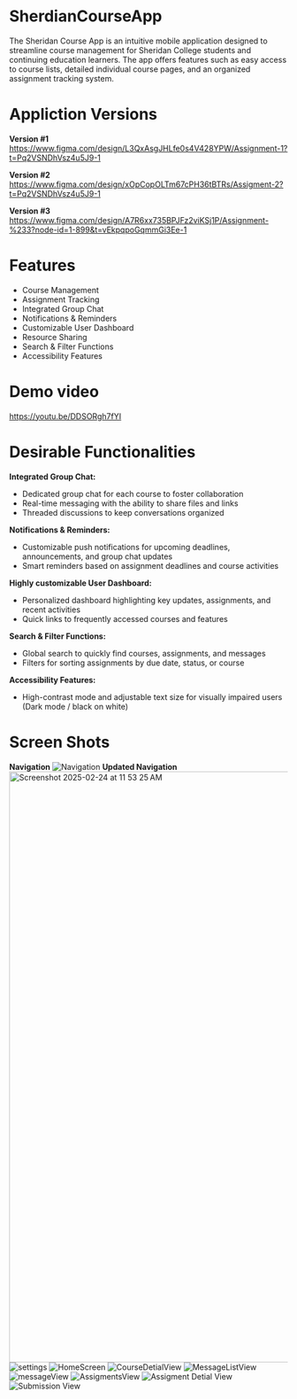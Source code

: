 # SherdianCourseApp
The Sheridan Course App is an intuitive mobile application designed to streamline course management for Sheridan College students and continuing education learners. The app offers features such as easy access to course lists, detailed individual course pages, and an organized assignment tracking system.


# Appliction Versions

**Version #1** 
https://www.figma.com/design/L3QxAsgJHLfe0s4V428YPW/Assignment-1?t=Pq2VSNDhVsz4u5J9-1

**Version #2**
https://www.figma.com/design/xOpCopOLTm67cPH36tBTRs/Assigment-2?t=Pq2VSNDhVsz4u5J9-1

**Version #3**
https://www.figma.com/design/A7R6xx735BPJFz2viKSj1P/Assignment-%233?node-id=1-899&t=vEkpqpoGqmmGi3Ee-1


# Features

- Course Management
- Assignment Tracking
- Integrated Group Chat
- Notifications & Reminders
- Customizable User Dashboard
- Resource Sharing
- Search & Filter Functions
- Accessibility Features

# Demo video 

https://youtu.be/DDSORgh7fYI

# Desirable Functionalities

**Integrated Group Chat:**
- Dedicated group chat for each course to foster collaboration
- Real-time messaging with the ability to share files and links
- Threaded discussions to keep conversations organized

**Notifications & Reminders:**
- Customizable push notifications for upcoming deadlines, announcements, and group chat updates
- Smart reminders based on assignment deadlines and course activities

**Highly customizable User Dashboard:**
- Personalized dashboard highlighting key updates, assignments, and recent activities
- Quick links to frequently accessed courses and features

**Search & Filter Functions:**
- Global search to quickly find courses, assignments, and messages
- Filters for sorting assignments by due date, status, or course

**Accessibility Features:**
- High-contrast mode and adjustable text size for visually impaired users (Dark mode / black on white)
  
# Screen Shots 

**Navigation**
![Navigation](https://github.com/user-attachments/assets/075b8ca1-e163-46eb-8f60-2a6e4e3c4ec5)
**Updated Navigation**
<img width="1067" alt="Screenshot 2025-02-24 at 11 53 25 AM" src="https://github.com/user-attachments/assets/6ccebd69-ab98-4aae-b6f9-8fed3faf943f" />
![settings](https://github.com/user-attachments/assets/95d80052-8fdb-42dd-9d0d-d790fdbcc4a7)
![HomeScreen](https://github.com/user-attachments/assets/e921650f-57b9-463c-b203-edee5569894e)
![CourseDetialView](https://github.com/user-attachments/assets/250af45c-b774-4e9d-9692-22de52af96be)
![MessageListView](https://github.com/user-attachments/assets/c3181101-ec27-48b2-92b5-b3df19dea6e8)
![messageView](https://github.com/user-attachments/assets/7c7e533c-c80e-4e15-b043-5a96dc54caa5)
![AssigmentsView](https://github.com/user-attachments/assets/2fe855c8-dba6-4b18-ba02-fc8b0adffec4)
![Assigment Detial View](https://github.com/user-attachments/assets/12adbfa1-0ee8-4464-b068-7517a599dec3)
![Submission View](https://github.com/user-attachments/assets/b6d23def-e174-4118-9ae8-1946e96a12fc)


